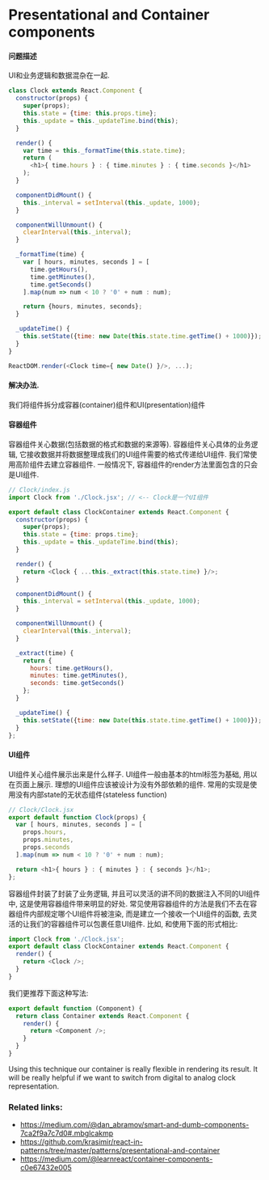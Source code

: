 # Presentational and Container components

#### 问题描述
UI和业务逻辑和数据混杂在一起.
```javascript
class Clock extends React.Component {
  constructor(props) {
    super(props);
    this.state = {time: this.props.time};
    this._update = this._updateTime.bind(this);
  }

  render() {
    var time = this._formatTime(this.state.time);
    return (
      <h1>{ time.hours } : { time.minutes } : { time.seconds }</h1>
    );
  }

  componentDidMount() {
    this._interval = setInterval(this._update, 1000);
  }

  componentWillUnmount() {
    clearInterval(this._interval);
  }

  _formatTime(time) {
    var [ hours, minutes, seconds ] = [
      time.getHours(),
      time.getMinutes(),
      time.getSeconds()
    ].map(num => num < 10 ? '0' + num : num);

    return {hours, minutes, seconds};
  }

  _updateTime() {
    this.setState({time: new Date(this.state.time.getTime() + 1000)});
  }
}

ReactDOM.render(<Clock time={ new Date() }/>, ...);
```
#### 解决办法.

我们将组件拆分成容器(container)组件和UI(presentation)组件

#### 容器组件
容器组件关心数据(包括数据的格式和数据的来源等). 容器组件关心具体的业务逻辑, 它接收数据并将数据整理成我们的UI组件需要的格式传递给UI组件. 
我们常使用高阶组件去建立容器组件.
一般情况下, 容器组件的render方法里面包含的只会是UI组件.

```javascript
// Clock/index.js
import Clock from './Clock.jsx'; // <-- Clock是一个UI组件

export default class ClockContainer extends React.Component {
  constructor(props) {
    super(props);
    this.state = {time: props.time};
    this._update = this._updateTime.bind(this);
  }

  render() {
    return <Clock { ...this._extract(this.state.time) }/>;
  }

  componentDidMount() {
    this._interval = setInterval(this._update, 1000);
  }

  componentWillUnmount() {
    clearInterval(this._interval);
  }

  _extract(time) {
    return {
      hours: time.getHours(),
      minutes: time.getMinutes(),
      seconds: time.getSeconds()
    };
  }

  _updateTime() {
    this.setState({time: new Date(this.state.time.getTime() + 1000)});
  }
};
```
#### UI组件
UI组件关心组件展示出来是什么样子. UI组件一般由基本的html标签为基础, 用以在页面上展示. 
理想的UI组件应该被设计为没有外部依赖的组件. 常用的实现是使用没有内部state的无状态组件(stateless function)

```javascript
// Clock/Clock.jsx
export default function Clock(props) {
  var [ hours, minutes, seconds ] = [
    props.hours,
    props.minutes,
    props.seconds
  ].map(num => num < 10 ? '0' + num : num);

  return <h1>{ hours } : { minutes } : { seconds }</h1>;
};
```
容器组件封装了封装了业务逻辑, 并且可以灵活的讲不同的数据注入不同的UI组件中, 这是使用容器组件带来明显的好处.
常见使用容器组件的方法是我们不去在容器组件内部规定哪个UI组件将被渲染, 而是建立一个接收一个UI组件的函数, 去灵活的让我们的容器组件可以包裹任意UI组件.
比如, 和使用下面的形式相比:

```javascript
import Clock from './Clock.jsx';
export default class ClockContainer extends React.Component {
  render() {
    return <Clock />;
  }
}
```

我们更推荐下面这种写法:

```javascript
export default function (Component) {
  return class Container extends React.Component {
    render() {
      return <Component />;
    }
  }
}
```
Using this technique our container is really flexible in rendering its result.
It will be really helpful if we want to switch from digital to analog clock representation.

### Related links:
 - https://medium.com/@dan_abramov/smart-and-dumb-components-7ca2f9a7c7d0#.mbglcakmp
 - https://github.com/krasimir/react-in-patterns/tree/master/patterns/presentational-and-container
 - https://medium.com/@learnreact/container-components-c0e67432e005
